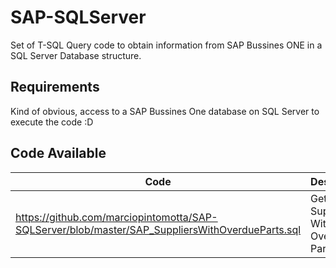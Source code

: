 # SAP-SQLServer

Set of T-SQL Query code to obtain information from SAP Bussines ONE in a SQL Server Database structure.


## Requirements

Kind of obvious, access to a SAP Bussines One database on SQL Server to execute the  code :D

## Code Available

|    Code   | Description    |
|-----------|----------------|
|https://github.com/marciopintomotta/SAP-SQLServer/blob/master/SAP_SuppliersWithOverdueParts.sql | Get Suppliers With Overdue Parts |
